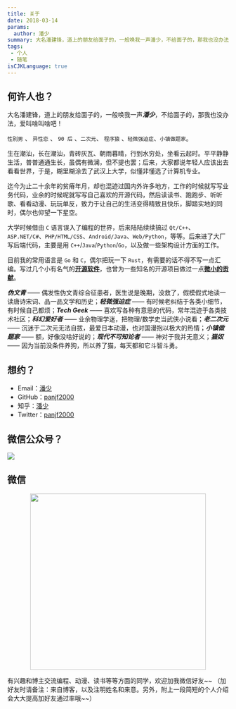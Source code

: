 ```yaml
---
title: 关于
date: 2018-03-14
params:
  author: 潘少
summary: 大名潘建锋，道上的朋友给面子的，一般唤我一声潘少，不给面子的，那我也没办法，爱叫啥叫啥吧！ 性别男 、 性向女 、 90 后 、 程序猿 。
tags:
 - 个人
 - 随笔
isCJKLanguage: true
---
```


## 何许人也？

大名潘建锋，道上的朋友给面子的，一般唤我一声***潘少***，不给面子的，那我也没办法，爱叫啥叫啥吧！

`性别男` 、 `异性恋` 、 `90 后` 、`二次元`、 `程序猿` 、`轻微强迫症`、`小镇做题家`。

生在潮汕，长在潮汕，青砖灰瓦、朝雨暮晴，行到水穷处，坐看云起时。平平静静生活，普普通通生长，虽偶有微澜，但不提也罢；后来，大家都说年轻人应该出去看看世界，于是，糊里糊涂去了武汉上大学，似懂非懂选了计算机专业。

迄今为止二十余年的贫瘠年月，却也混迹过国内外许多地方，工作的时候就写写业务代码，业余的时候呢就写写自己喜欢的开源代码，然后读读书、跑跑步、听听歌、看看动漫、玩玩单反，致力于让自己的生活变得精致且快乐，脚踏实地的同时，偶尔也仰望一下星空。

大学时候借由 `C` 语言误入了编程的世界，后来陆陆续续搞过 `Qt/C++`、`ASP.NET/C#`、`PHP/HTML/CSS`、`Android/Java`、`Web/Python`，等等。后来进了大厂写后端代码，主要是用 `C++`/`Java`/`Python`/`Go`，以及做一些架构设计方面的工作。

目前我的常用语言是 `Go` 和 `C`，偶尔把玩一下 `Rust`，有需要的话不得不写一点汇编。写过几个小有名气的[**开源软件**](/projects/)，也曾为一些知名的开源项目做过一点[**微小的贡献**](/projects/open-source/)。

***伪文青*** —— 偶发性伪文青综合征患者，医生说是晚期，没救了，假模假式地读一读唐诗宋词、品一品文学和历史；***轻微强迫症*** —— 有时候老纠结于各类小细节，有时候自己都烦；***Tech Geek*** —— 喜欢写各种有意思的代码，常年混迹于各类技术社区；***科幻爱好者*** —— 业余物理学迷，把物理/数学史当武侠小说看；***老二次元*** —— 沉迷于二次元无法自拔，最爱日本动漫，也对国漫抱以极大的热情；***小镇做题家*** —— 额，好像没啥好说的；***现代不可知论者*** —— 神对于我并无意义；***猫奴*** —— 因为当前没条件养狗，所以养了猫，每天都和它斗智斗勇。

## 想约？

- Email：[潘少](mailto:i@andypan.me)
- GitHub：[panjf2000](https://github.com/panjf2000)
- 知乎：[潘少](https://www.zhihu.com/people/andy_pan)
- Twitter：[panjf2000](https://twitter.com/panjf2000)

## 微信公众号？

![](https://res.strikefreedom.top/static_res/blog/figures/wx_subscription_qr_code.png)

## 微信

<p align="center">
<img src="https://res.strikefreedom.top/static_res/blog/figures/WeChat.JPG" width="400" />
</p>

有兴趣和博主交流编程、动漫、读书等等方面的同学，欢迎加我微信好友~~ （加好友时请备注：来自博客，以及注明姓名和来意。另外，附上一段简短的个人介绍会大大提高加好友通过率哦~~）

